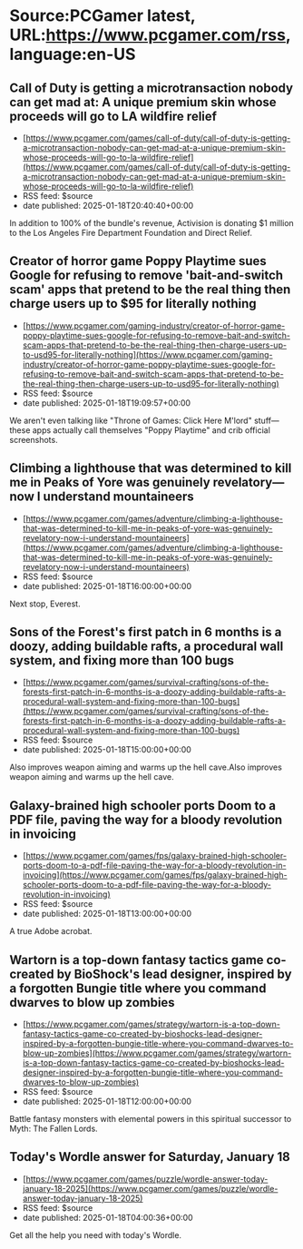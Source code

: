 # Source:PCGamer latest, URL:https://www.pcgamer.com/rss, language:en-US

## Call of Duty is getting a microtransaction nobody can get mad at: A unique premium skin whose proceeds will go to LA wildfire relief
 - [https://www.pcgamer.com/games/call-of-duty/call-of-duty-is-getting-a-microtransaction-nobody-can-get-mad-at-a-unique-premium-skin-whose-proceeds-will-go-to-la-wildfire-relief](https://www.pcgamer.com/games/call-of-duty/call-of-duty-is-getting-a-microtransaction-nobody-can-get-mad-at-a-unique-premium-skin-whose-proceeds-will-go-to-la-wildfire-relief)
 - RSS feed: $source
 - date published: 2025-01-18T20:40:40+00:00

In addition to 100% of the bundle's revenue, Activision is donating $1 million to the Los Angeles Fire Department Foundation and Direct Relief.

## Creator of horror game Poppy Playtime sues Google for refusing to remove 'bait-and-switch scam' apps that pretend to be the real thing then charge users up to $95 for literally nothing
 - [https://www.pcgamer.com/gaming-industry/creator-of-horror-game-poppy-playtime-sues-google-for-refusing-to-remove-bait-and-switch-scam-apps-that-pretend-to-be-the-real-thing-then-charge-users-up-to-usd95-for-literally-nothing](https://www.pcgamer.com/gaming-industry/creator-of-horror-game-poppy-playtime-sues-google-for-refusing-to-remove-bait-and-switch-scam-apps-that-pretend-to-be-the-real-thing-then-charge-users-up-to-usd95-for-literally-nothing)
 - RSS feed: $source
 - date published: 2025-01-18T19:09:57+00:00

We aren't even talking like "Throne of Games: Click Here M'lord" stuff⁠—these apps actually call themselves "Poppy Playtime" and crib official screenshots.

## Climbing a lighthouse that was determined to kill me in Peaks of Yore was genuinely revelatory—now I understand mountaineers
 - [https://www.pcgamer.com/games/adventure/climbing-a-lighthouse-that-was-determined-to-kill-me-in-peaks-of-yore-was-genuinely-revelatory-now-i-understand-mountaineers](https://www.pcgamer.com/games/adventure/climbing-a-lighthouse-that-was-determined-to-kill-me-in-peaks-of-yore-was-genuinely-revelatory-now-i-understand-mountaineers)
 - RSS feed: $source
 - date published: 2025-01-18T16:00:00+00:00

Next stop, Everest.

## Sons of the Forest's first patch in 6 months is a doozy, adding buildable rafts, a procedural wall system, and fixing more than 100 bugs
 - [https://www.pcgamer.com/games/survival-crafting/sons-of-the-forests-first-patch-in-6-months-is-a-doozy-adding-buildable-rafts-a-procedural-wall-system-and-fixing-more-than-100-bugs](https://www.pcgamer.com/games/survival-crafting/sons-of-the-forests-first-patch-in-6-months-is-a-doozy-adding-buildable-rafts-a-procedural-wall-system-and-fixing-more-than-100-bugs)
 - RSS feed: $source
 - date published: 2025-01-18T15:00:00+00:00

Also improves weapon aiming and warms up the hell cave.Also improves weapon aiming and warms up the hell cave.

## Galaxy-brained high schooler ports Doom to a PDF file, paving the way for a bloody revolution in invoicing
 - [https://www.pcgamer.com/games/fps/galaxy-brained-high-schooler-ports-doom-to-a-pdf-file-paving-the-way-for-a-bloody-revolution-in-invoicing](https://www.pcgamer.com/games/fps/galaxy-brained-high-schooler-ports-doom-to-a-pdf-file-paving-the-way-for-a-bloody-revolution-in-invoicing)
 - RSS feed: $source
 - date published: 2025-01-18T13:00:00+00:00

A true Adobe acrobat.

## Wartorn is a top-down fantasy tactics game co-created by BioShock's lead designer, inspired by a forgotten Bungie title where you command dwarves to blow up zombies
 - [https://www.pcgamer.com/games/strategy/wartorn-is-a-top-down-fantasy-tactics-game-co-created-by-bioshocks-lead-designer-inspired-by-a-forgotten-bungie-title-where-you-command-dwarves-to-blow-up-zombies](https://www.pcgamer.com/games/strategy/wartorn-is-a-top-down-fantasy-tactics-game-co-created-by-bioshocks-lead-designer-inspired-by-a-forgotten-bungie-title-where-you-command-dwarves-to-blow-up-zombies)
 - RSS feed: $source
 - date published: 2025-01-18T12:00:00+00:00

Battle fantasy monsters with elemental powers in this spiritual successor to Myth: The Fallen Lords.

## Today's Wordle answer for Saturday, January 18
 - [https://www.pcgamer.com/games/puzzle/wordle-answer-today-january-18-2025](https://www.pcgamer.com/games/puzzle/wordle-answer-today-january-18-2025)
 - RSS feed: $source
 - date published: 2025-01-18T04:00:36+00:00

Get all the help you need with today's Wordle.

